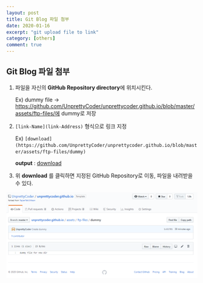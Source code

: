 ```yaml
---
layout: post
title: Git Blog 파일 첨부
date: 2020-01-16
excerpt: "git upload file to link"
category: [others]
comment: true
---
```


## Git Blog 파일 첨부

1. 파일을 자신의 <b>GitHub Repository directory</b>에 위치시킨다.
 
    Ex) dummy file -> https://github.com/UnprettyCoder/unprettycoder.github.io/blob/master/assets/ftp-files/에 dummy로 저장

2. `[link-Name](link-Address)` 형식으로 링크 지정
    
    Ex) `[download](https://github.com/UnprettyCoder/unprettycoder.github.io/blob/master/assets/ftp-files/dummy)`

    **output** : [download](https://github.com/UnprettyCoder/unprettycoder.github.io/blob/master/assets/ftp-files/dummy)

3. 위 <b>download</b> 를 클릭하면 지정된 GitHub Repository로 이동, 파일을 내려받을 수 있다.

![exampleImg](./assets/img/example1.png)
